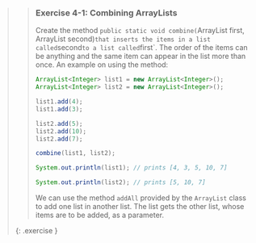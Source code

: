 >> ### Exercise 4-1: Combining ArrayLists
>>
>> Create the method `public static void combine(`ArrayList<Integer> first, ArrayList<Integer> second)` that inserts the items in a list called `second` to a list called `first`. The order of the items can be anything and the same item can appear in the list more than once. An example on using the method:
>>
>>```java
>> ArrayList<Integer> list1 = new ArrayList<Integer>();
>> ArrayList<Integer> list2 = new ArrayList<Integer>();
>>
>> list1.add(4);
>> list1.add(3);
>>
>> list2.add(5);
>> list2.add(10);
>> list2.add(7);
>>
>> combine(list1, list2);
>>
>> System.out.println(list1); // prints [4, 3, 5, 10, 7]
>>
>> System.out.println(list2); // prints [5, 10, 7]
>>```
>>
>> We can use the method `addAll` provided by the `ArrayList` class to add one list in another list. The list gets the other list, whose items are to be added, as a parameter.
>>
>{: .exercise }